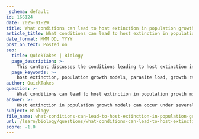 ```yaml
---
_schema: default
id: 166124
date: 2025-01-29
title: What conditions can lead to host extinction in population growth models?
article_title: What conditions can lead to host extinction in population growth models?
date_format: MMM DD, YYYY
post_on_text: Posted on
seo:
  title: QuickTakes | Biology
  page_description: >-
    This content discusses the conditions leading to host extinction in population growth models, focusing on the dynamics between host growth rates and parasite loads.
  page_keywords: >-
    host extinction, population growth models, parasite load, growth rate, mortality rates, environmental stability, genetic adaptation, predator-prey dynamics, carrying capacity, non-lethal parasitism
author: QuickTakes
question: >-
    What conditions can lead to host extinction in population growth models?
answer: >-
    Host extinction in population growth models can occur under several conditions, particularly when the dynamics between host growth rates and parasite loads become unfavorable. Here are the key conditions that can lead to host extinction:\n\n1. **High Parasite Load Relative to Host Growth Rate**: If the rate of increase in the parasite population (which can be represented by the parameter $\alpha$ in models) exceeds the growth rate of the host population ($r_H$), this can lead to a decline in host numbers. Specifically, when the condition $r_H < \alpha H P$ holds, where $H$ is the host population and $P$ is the parasite population, the host population may not be able to sustain itself, leading to extinction.\n\n2. **Increased Mortality Rates Due to Parasites**: If the mortality rate of hosts due to parasitism (represented by the parameter $d$) is high, it can lead to a rapid decline in host populations. This is particularly critical when the conversion rate of parasites to host mortality ($c \alpha H P$) is less than the death rate of the host ($d P$). In this case, the host population cannot recover, leading to potential extinction.\n\n3. **Environmental Stability and Lack of Genetic Adaptation**: The assumption of stable environments without genetic adaptations can exacerbate the effects of parasitism. If hosts cannot adapt to increasing parasite loads due to environmental stability, they may be more susceptible to extinction.\n\n4. **Predator-Prey Dynamics**: In systems where predators also rely on hosts, the dynamics can become complex. If predators have an infinite appetite and can consume hosts without limit, this can further reduce host populations, especially if the host population is already stressed by parasitism.\n\n5. **Carrying Capacity Limitations**: If the carrying capacity of the environment is reached, and the host population is already under pressure from parasites, any additional stress (such as increased predation or resource competition) can lead to a rapid decline in host numbers.\n\n6. **Non-lethal Parasitism**: Even non-lethal parasitism can lead to host extinction if it significantly reduces the reproductive success of the host or increases vulnerability to other stressors.\n\nIn summary, host extinction can occur when the balance between host growth and parasite load is disrupted, particularly when the parasite load is high relative to the host's ability to reproduce and recover. Understanding these dynamics is crucial for predicting population behaviors and managing ecological systems effectively.
subject: Biology
file_name: what-conditions-can-lead-to-host-extinction-in-population-growth-models.md
url: /learn/biology/questions/what-conditions-can-lead-to-host-extinction-in-population-growth-models
score: -1.0
---
```


&nbsp;